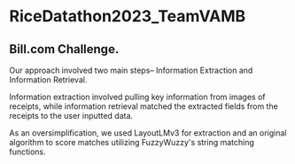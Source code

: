 # RiceDatathon2023_TeamVAMB

## Bill.com Challenge.

Our approach involved two main steps– Information Extraction and Information Retrieval. <br>

Information extraction involved pulling key information from images of receipts, while information retrieval matched the extracted fields from the receipts to the user inputted data. <br>

As an oversimplification, we used LayoutLMv3 for extraction and an original algorithm to score matches utilizing FuzzyWuzzy's string matching functions. 
